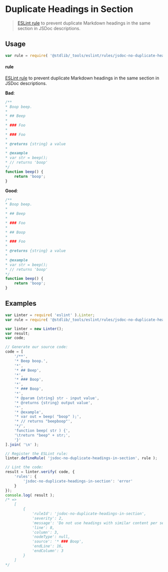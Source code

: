 <!--

@license Apache-2.0

Copyright (c) 2018 The Stdlib Authors.

Licensed under the Apache License, Version 2.0 (the "License");
you may not use this file except in compliance with the License.
You may obtain a copy of the License at

   http://www.apache.org/licenses/LICENSE-2.0

Unless required by applicable law or agreed to in writing, software
distributed under the License is distributed on an "AS IS" BASIS,
WITHOUT WARRANTIES OR CONDITIONS OF ANY KIND, either express or implied.
See the License for the specific language governing permissions and
limitations under the License.

-->

# Duplicate Headings in Section

> [ESLint rule][eslint-rules] to prevent duplicate Markdown headings in the same section in JSDoc descriptions.

<section class="intro">

</section>

<!-- /.intro -->

<section class="usage">

## Usage

```javascript
var rule = require( '@stdlib/_tools/eslint/rules/jsdoc-no-duplicate-headings-in-section' );
```

#### rule

[ESLint rule][eslint-rules] to prevent duplicate Markdown headings in the same section in JSDoc descriptions.

**Bad**:

<!-- eslint-disable stdlib/jsdoc-no-duplicate-headings-in-section, stdlib/jsdoc-no-duplicate-headings, stdlib/jsdoc-markdown-remark -->

```javascript
/**
* Boop beep.
*
* ## Beep
*
* ### Foo
*
* ### Foo
*
* @returns {string} a value
*
* @example
* var str = beep();
* // returns 'boop'
*/
function beep() {
    return 'boop';
}
```

**Good**:

<!-- eslint-disable stdlib/jsdoc-no-duplicate-headings, stdlib/jsdoc-markdown-remark -->

```javascript
/**
* Boop beep.
*
* ## Beep
*
* ### Foo
*
* ## Boop
*
* ### Foo
*
* @returns {string} a value
*
* @example
* var str = beep();
* // returns 'boop'
*/
function beep() {
    return 'boop';
}
```

</section>

<!-- /.usage -->

<section class="examples">

## Examples

<!-- eslint no-undef: "error" -->

```javascript
var Linter = require( 'eslint' ).Linter;
var rule = require( '@stdlib/_tools/eslint/rules/jsdoc-no-duplicate-headings-in-section' );

var linter = new Linter();
var result;
var code;

// Generate our source code:
code = [
    '/**',
    '* Beep boop.',
    '*',
    '* ## Beep',
    '*',
    '* ### Boop',
    '*',
    '* ### Boop',
    '*',
    '* @param {string} str - input value',
    '* @returns {string} output value',
    '*',
    '* @example',
    '* var out = beep( "boop" );',
    '* // returns "beepboop"',
    '*/',
    'function beep( str ) {',
    '\treturn "beep" + str;',
    '}'
].join( '\n' );

// Register the ESLint rule:
linter.defineRule( 'jsdoc-no-duplicate-headings-in-section', rule );

// Lint the code:
result = linter.verify( code, {
    'rules': {
        'jsdoc-no-duplicate-headings-in-section': 'error'
    }
});
console.log( result );
/* =>
    [
        {
            'ruleId': 'jsdoc-no-duplicate-headings-in-section',
            'severity': 2,
            'message': 'Do not use headings with similar content per section (5:1)',
            'line': 8,
            'column': 3,
            'nodeType': null,
            'source': '* ### Boop',
            'endLine': 16,
            'endColumn': 3
        }
    ]
*/
```

</section>

<!-- /.examples -->

<section class="links">

[eslint-rules]: https://eslint.org/docs/developer-guide/working-with-rules

</section>

<!-- /.links -->
